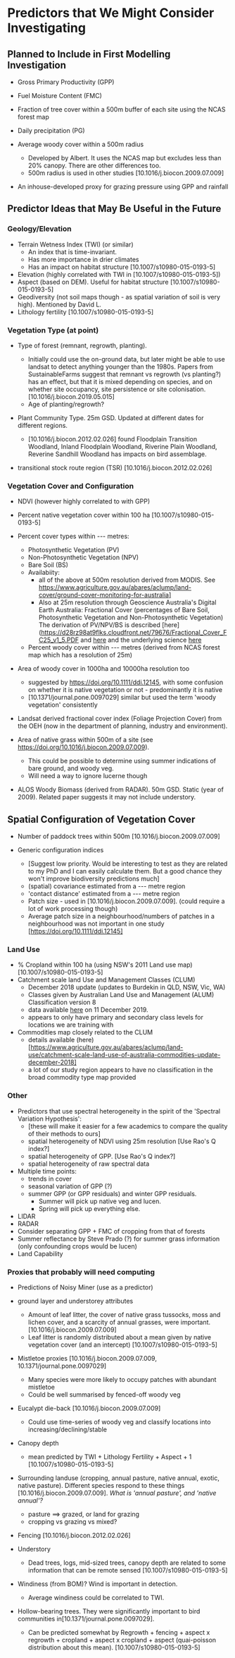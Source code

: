 # Predictors that We Might Consider Investigating
## Planned to Include in First Modelling Investigation
+ Gross Primary Productivity (GPP)
+ Fuel Moisture Content (FMC)
+ Fraction of tree cover within a 500m buffer of each site using the NCAS forest map
+ Daily precipitation (PG)
+ Average woody cover within a 500m radius
  + Developed by Albert. It uses the NCAS map but excludes less than 20% canopy. There are other differences too.
  + 500m radius is used in other studies [10.1016/j.biocon.2009.07.009]
 
+ An inhouse-developed proxy for grazing pressure using GPP and rainfall

## Predictor Ideas that May Be Useful in the Future 

### Geology/Elevation
+ Terrain Wetness Index (TWI) (or similar)
  + An index that is time-invariant.
  + Has more importance in drier climates
  + Has an impact on habitat structure [10.1007/s10980-015-0193-5]
+ Elevation (highly correlated with TWI in [10.1007/s10980-015-0193-5])
+ Aspect (based on DEM). Useful for habitat structure [10.1007/s10980-015-0193-5]
+ Geodiversity (not soil maps though - as spatial variation of soil is very high). Mentioned by David L.
+ Lithology fertility [10.1007/s10980-015-0193-5]

### Vegetation Type (at point)
+ Type of forest (remnant, regrowth, planting).
  + Initially could use the on-ground data, but later might be able to use landsat to detect anything younger than the 1980s. Papers from SustainableFarms suggest that remnant vs regrowth (vs planting?) has an effect, but that it is mixed depending on species, and on whether site occupancy, site persistence or site colonisation.[10.1016/j.biocon.2019.05.015]
  + Age of planting/regrowth?

+ Plant Community Type. 25m GSD. Updated at different dates for different regions.
   + [10.1016/j.biocon.2012.02.026] found Floodplain Transition Woodland, Inland Floodplain Woodland, Riverine Plain Woodland, Reverine Sandhill Woodland has impacts on bird assemblage.

+ transitional stock route region (TSR) [10.1016/j.biocon.2012.02.026]


### Vegetation Cover and Configuration
+ NDVI (however highly correlated to with GPP)
+ Percent native vegetation cover within 100 ha [10.1007/s10980-015-0193-5]
+ Percent cover types within --- metres:
  + Photosynthetic Vegetation (PV)
  + Non-Photosynthetic Vegetation (NPV)
  + Bare Soil (BS) 
  + Availabiity:
     + all of the above at 500m resolution derived from MODIS. See https://www.agriculture.gov.au/abares/aclump/land-cover/ground-cover-monitoring-for-australia]  
     + Also at 25m resolution through Geoscience Australia's Digital Earth Australia: Fractional Cover (percentages of Bare Soil, Photosynthetic Vegetation and Non-Photosynthetic Vegetation) The derivation of PV/NPV/BS is described [here](https://d28rz98at9flks.cloudfront.net/79676/Fractional_Cover_FC25_v1_5.PDF
and [here](http://data.auscover.org.au/xwiki/bin/view/Product+pages/Landsat+Seasonal+Fractional+Cover) 
and the underlying science [here](https://www.sciencedirect.com/science/article/pii/S0034425715000395) 
  + Percent woody cover within --- metres  (derived from NCAS forest map which has a resolution of 25m)

+ Area of woody cover in 1000ha and 10000ha resolution too 
  + suggested by https://doi.org/10.1111/ddi.12145, with some confusion on whether it is native vegetation or not - predominantly it is native
  + [10.1371/journal.pone.0097029] similar but used the term 'woody vegetation' consistently

+ Landsat derived fractional cover index (Foliage Projection Cover) from the OEH (now in the department of planning, industry and environment).

+ Area of native grass within 500m of a site (see https://doi.org/10.1016/j.biocon.2009.07.009). 
  + This could be possible to determine using summer indications of bare ground, and woody veg. 
  + Will need a way to ignore lucerne though 

+ ALOS Woody Biomass (derived from RADAR). 50m GSD. Static (year of 2009). Related paper suggests it may not include understory.



## Spatial Configuration of Vegetation Cover
+ Number of paddock trees within 500m [10.1016/j.biocon.2009.07.009]

+ Generic configuration indices
  + [Suggest low priority. Would be interesting to test as they are related to my PhD and I can easily calculate them. But a good chance they won't improve biodiversity predictions much]
  + (spatial) covariance estimated from a --- metre region
  + 'contact distance' estimated from a --- metre region
  + Patch size - used in [10.1016/j.biocon.2009.07.009].  (could require a lot of work processing though)
  + Average patch size in a neighbourhood/numbers of patches in a neighbourhood was not important in one study [https://doi.org/10.1111/ddi.12145]



 
### Land Use
+ % Cropland within 100 ha (using NSW's 2011 Land use map) [10.1007/s10980-015-0193-5] 
+ Catchment scale land Use and Management Classes (CLUM)
  + December 2018 update (updates to Burdekin in QLD, NSW, Vic, WA)
  + Classes given by Australian Land Use and Management (ALUM) Classification version 8
  + data available [here](https://www.agriculture.gov.au/abares/aclump/land-use/catchment-scale-land-use-of-australia-update-december-2018) on 11 December 2019.
  + appears to only have primary and secondary class levels for locations we are training with
+ Commodities map closely related to the CLUM
  + details available (here)[https://www.agriculture.gov.au/abares/aclump/land-use/catchment-scale-land-use-of-australia-commodities-update-december-2018]
  + a lot of our study region appears to have no classification in the broad commodity type map provided



### Other
+ Predictors that use spectral heterogeneity in the spirit of the 'Spectral Variation Hypothesis':
  +  [these will make it easier for a few academics to compare the quality of their methods to ours]
  + spatial heterogeneity of NDVI using 25m resolution [Use Rao's Q index?]
  + spatial heterogeneity of GPP. [Use Rao's Q index?]
  + spatial heterogeneity of raw spectral data
+ Multiple time points:
  + trends in cover
  + seasonal variation of GPP (?)
  + summer GPP (or GPP residuals) and winter GPP residuals.
    + Summer will pick up native veg and lucen.
    + Spring will pick up everything else.
+ LIDAR
+ RADAR
+ Consider separating GPP + FMC of cropping from that of forests
+ Summer reflectance by Steve Prado (?) for summer grass information  (only confounding crops would be lucen)
+ Land Capability



### Proxies that probably will need computing
+ Predictions of Noisy Miner (use as a predictor)
+ ground layer and understorey attributes
  + Amount of leaf litter, the cover of native grass tussocks, moss and lichen cover, and a scarcity of annual grasses, were important. [10.1016/j.biocon.2009.07.009]
  + Leaf litter is randomly distributed about a mean given by native vegetation cover  (and an intercept) [10.1007/s10980-015-0193-5]

+ Mistletoe proxies [10.1016/j.biocon.2009.07.009, 10.1371/journal.pone.0097029]
  + Many species were more likely to occupy patches with abundant mistletoe
  + Could be well summarised by fenced-off woody veg

+ Eucalypt die-back [10.1016/j.biocon.2009.07.009]
  + Could use time-series of woody veg and classify locations into increasing/declining/stable 

+ Canopy depth
  + mean predicted by TWI + Lithology Fertility + Aspect + 1 [10.1007/s10980-015-0193-5]

+ Surrounding landuse (cropping, annual pasture, native annual, exotic, native pasture). Different species respond to these things [10.1016/j.biocon.2009.07.009]. *What is 'annual pasture', and 'native annual'?*
  + pasture ==> grazed, or land for grazing
  + cropping vs grazing vs mixed?

+ Fencing [10.1016/j.biocon.2012.02.026]


+ Understory
  + Dead trees, logs, mid-sized trees, canopy depth are related to some information that can be remote sensed [10.1007/s10980-015-0193-5]

+ Windiness (from BOM)? Wind is important in detection.
  +  Average windiness could be correlated to TWI.

+ Hollow-bearing trees. They were significantly important to bird communities in[10.1371/journal.pone.0097029]. 
  + Can be predicted somewhat by Regrowth + fencing + aspect x regrowth + cropland + aspect x cropland + aspect (quai-poisson distribution about this mean). [10.1007/s10980-015-0193-5]


